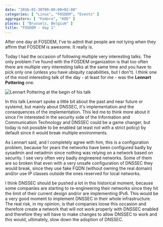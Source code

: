 ```yaml
---
date: "2016-01-30T09:00:00+02:00"
categories: [ "Linux", "FOSDEM", "Events" ]
aggregators: [ "Fedora", "KDE" ]
places: [ "Brussels, Belgium" ]
title: "FOSDEM - day 1"
---
```


After one day at FOSDEM, I've to admit that people are not lying when they affirm that FOSDEM is awesome.
It really is.

Today I had the occasion of following multiple very interesting talks.
The only problem I've found with the FOSDEM organization is that too often there are multiple very interesting talks at the same time and you have to pick only one (unless you have ubiquity capabilities, but I don't).
I think one of the most interesting talk of the day - at least for me - was the **Lennart Pottering** one.

![Lennart Pottering at the begin of his talk](/img/posts/2016_01_30_fosdem_day1.jpg)

In this talk Lennart spoke a little bit about the past and near future or systemd, but mainly about DNSSEC, it's implementation and the consequences of the implementation.
This led me to think more about it since I'm interested in the security side of the Information and Communication Technology and DNSSEC could be a game changer, but today is not possible to be enabled (at least not with a strict policy) by default since it would break multiple environments.

As Lennart said, and I completely agree with him, this is a configuration problem, because for years the networks have been configured badly by sysadmin and netadmin since nothing was relying on a network based on security.
I see very often very badly engineered networks.
Some of them are so broken that even with a very unsafe configuration of DNSSEC they would break, since they use fake FQDN (without owning the real domain) and/or use IP classes outside the ones reserved for local networks.

I think DNSSEC should be pushed a lot in this historical moment, because some companies are starting to re-engineering their networks since they hit the limit of their current design and/or are implementing IPv6.
This would be a very good moment to implement DNSSEC in their whole infrastructure.
The real risk, in my opinion, is that companies loose this occasion and therefore create a network that will not work properly with DNSSEC enabled and therefore they will have to make changes to allow DNSSEC to work and this would, ultimately, slow down the adoption of DNSSEC.
